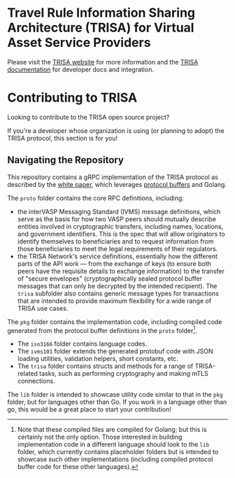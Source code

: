 
# Travel Rule Information Sharing Architecture (TRISA) for Virtual Asset Service Providers

Please visit the [TRISA website](https://trisa.io) for more information and the [TRISA documentation](https://trisatest.net) for developer docs and integration.

# Contributing to TRISA

Looking to contribute to the TRISA open source project?

If you're a developer whose organization is using (or planning to adopt) the TRISA protocol, this section is for you!

## Navigating the Repository

This repository contains a gRPC implementation of the TRISA protocol as described by the [white paper](https://trisa.io/trisa-whitepaper/), which leverages [protocol buffers](https://grpc.io/) and Golang.

The `proto` folder contains the core RPC definitions, including:
 - the interVASP Messaging Standard (IVMS) message definitions, which serve as the basis for how two VASP peers should mutually describe entities involved in cryptographic transfers, including names, locations, and government identifiers. This is the spec that will allow originators to identify themselves to beneficiaries and to request information from those beneficiaries to meet the legal requirements of their regulators.
 - the TRISA Network's service definitions, essentially how the different parts of the API work &mdash; from the exchange of keys (to ensure both peers have the requisite details to exchange information) to the transfer of "secure envelopes" (cryptographically sealed protocol buffer messages that can only be decrypted by the intended recipient). The `trisa` subfolder also contains generic message types for transactions that are intended to provide maximum flexibility for a wide range of TRISA use cases.

The `pkg` folder contains the implementation code, including compiled code generated from the protocol buffer definitions in the `proto` folder[^1].
 - The `iso3166` folder contains language codes.
 - The `ivms101` folder extends the generated protobuf code with JSON loading utilities, validation helpers, short constants, etc.
 - The `trisa` folder contains structs and methods for a range of TRISA-related tasks, such as performing cryptography and making mTLS connections.

 The `lib` folder is intended to showcase utility code similar to that in the `pkg` folder, but for languages other than Go. If you work in a language other than go, this would be a great place to start your contribution!

[^1]: Note that these compiled files are compiled for Golang; but this is certainly not the only option. Those interested in building implementation code in a different language should look to the `lib` folder, which currently contains placeholder folders but is intended to showcase such other implementations (including compiled protocol buffer code for these other languages).
